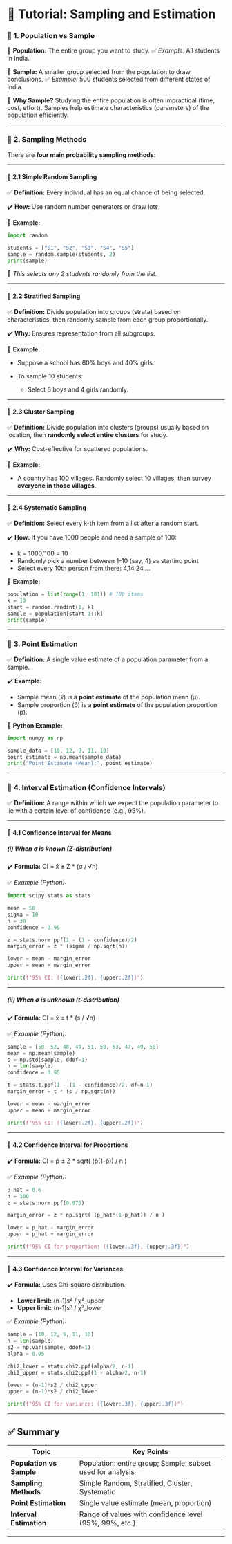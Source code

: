 
# 🌟 **Tutorial: Sampling and Estimation**

### 📌 **1. Population vs Sample**

🔹 **Population:**
The entire group you want to study.
✅ *Example:* All students in India.

🔹 **Sample:**
A smaller group selected from the population to draw conclusions.
✅ *Example:* 500 students selected from different states of India.

📝 **Why Sample?**
Studying the entire population is often impractical (time, cost, effort). Samples help estimate characteristics (parameters) of the population efficiently.

---

### 📌 **2. Sampling Methods**

There are **four main probability sampling methods**:

---

#### 🔹 **2.1 Simple Random Sampling**

✅ **Definition:** Every individual has an equal chance of being selected.

✔️ **How:** Use random number generators or draw lots.

🔧 **Example:**

```python
import random

students = ["S1", "S2", "S3", "S4", "S5"]
sample = random.sample(students, 2)
print(sample)
```

🎯 *This selects any 2 students randomly from the list.*

---

#### 🔹 **2.2 Stratified Sampling**

✅ **Definition:** Divide population into groups (strata) based on characteristics, then randomly sample from each group proportionally.

✔️ **Why:** Ensures representation from all subgroups.

🔧 **Example:**

* Suppose a school has 60% boys and 40% girls.
* To sample 10 students:

  * Select 6 boys and 4 girls randomly.

---

#### 🔹 **2.3 Cluster Sampling**

✅ **Definition:** Divide population into clusters (groups) usually based on location, then **randomly select entire clusters** for study.

✔️ **Why:** Cost-effective for scattered populations.

🔧 **Example:**

* A country has 100 villages. Randomly select 10 villages, then survey **everyone in those villages**.

---

#### 🔹 **2.4 Systematic Sampling**

✅ **Definition:** Select every k-th item from a list after a random start.

✔️ **How:**
If you have 1000 people and need a sample of 100:

* k = 1000/100 = 10
* Randomly pick a number between 1-10 (say, 4) as starting point
* Select every 10th person from there: 4,14,24,…

🔧 **Example:**

```python
population = list(range(1, 101)) # 100 items
k = 10
start = random.randint(1, k)
sample = population[start-1::k]
print(sample)
```

---

### 📌 **3. Point Estimation**

✅ **Definition:** A single value estimate of a population parameter from a sample.

✔️ **Example:**

* Sample mean (𝑥̄) is a **point estimate** of the population mean (μ).
* Sample proportion (p̂) is a **point estimate** of the population proportion (p).

🔧 **Python Example:**

```python
import numpy as np

sample_data = [10, 12, 9, 11, 10]
point_estimate = np.mean(sample_data)
print("Point Estimate (Mean):", point_estimate)
```

---

### 📌 **4. Interval Estimation (Confidence Intervals)**

✅ **Definition:** A range within which we expect the population parameter to lie with a certain level of confidence (e.g., 95%).

---

#### 🔹 **4.1 Confidence Interval for Means**

##### **(i) When σ is known (Z-distribution)**

✔️ **Formula:**
CI = x̄ ± Z \* (σ / √n)

✅ *Example (Python):*

```python
import scipy.stats as stats

mean = 50
sigma = 10
n = 30
confidence = 0.95

z = stats.norm.ppf(1 - (1 - confidence)/2)
margin_error = z * (sigma / np.sqrt(n))

lower = mean - margin_error
upper = mean + margin_error

print(f"95% CI: ({lower:.2f}, {upper:.2f})")
```

---

##### **(ii) When σ is unknown (t-distribution)**

✔️ **Formula:**
CI = x̄ ± t \* (s / √n)

✅ *Example (Python):*

```python
sample = [50, 52, 48, 49, 51, 50, 53, 47, 49, 50]
mean = np.mean(sample)
s = np.std(sample, ddof=1)
n = len(sample)
confidence = 0.95

t = stats.t.ppf(1 - (1 - confidence)/2, df=n-1)
margin_error = t * (s / np.sqrt(n))

lower = mean - margin_error
upper = mean + margin_error

print(f"95% CI: ({lower:.2f}, {upper:.2f})")
```

---

#### 🔹 **4.2 Confidence Interval for Proportions**

✔️ **Formula:**
CI = p̂ ± Z \* sqrt( (p̂(1-p̂)) / n )

✅ *Example (Python):*

```python
p_hat = 0.6
n = 100
z = stats.norm.ppf(0.975)

margin_error = z * np.sqrt( (p_hat*(1-p_hat)) / n )

lower = p_hat - margin_error
upper = p_hat + margin_error

print(f"95% CI for proportion: ({lower:.3f}, {upper:.3f})")
```

---

#### 🔹 **4.3 Confidence Interval for Variances**

✔️ **Formula:** Uses Chi-square distribution.

* **Lower limit:** (n-1)s² / χ²\_upper
* **Upper limit:** (n-1)s² / χ²\_lower

✅ *Example (Python):*

```python
sample = [10, 12, 9, 11, 10]
n = len(sample)
s2 = np.var(sample, ddof=1)
alpha = 0.05

chi2_lower = stats.chi2.ppf(alpha/2, n-1)
chi2_upper = stats.chi2.ppf(1 - alpha/2, n-1)

lower = (n-1)*s2 / chi2_upper
upper = (n-1)*s2 / chi2_lower

print(f"95% CI for variance: ({lower:.3f}, {upper:.3f})")
```

---

## ✅ **Summary**

| **Topic**                | **Key Points**                                             |
| ------------------------ | ---------------------------------------------------------- |
| **Population vs Sample** | Population: entire group; Sample: subset used for analysis |
| **Sampling Methods**     | Simple Random, Stratified, Cluster, Systematic             |
| **Point Estimation**     | Single value estimate (mean, proportion)                   |
| **Interval Estimation**  | Range of values with confidence level (95%, 99%, etc.)     |

---

